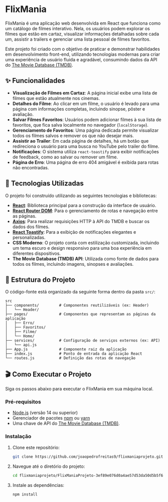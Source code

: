 
# FlixMania

FlixMania é uma aplicação web desenvolvida em React que funciona como um catálogo de filmes interativo. Nela, os usuários podem explorar os filmes que estão em cartaz, visualizar informações detalhadas sobre cada um, assistir a trailers e gerenciar uma lista pessoal de filmes favoritos.

Este projeto foi criado com o objetivo de praticar e demonstrar habilidades em desenvolvimento front-end, utilizando tecnologias modernas para criar uma experiência de usuário fluida e agradável, consumindo dados da API do [The Movie Database (TMDB)](https://www.themoviedb.org/).

## ✨ Funcionalidades

  - **Visualização de Filmes em Cartaz**: A página inicial exibe uma lista de filmes que estão atualmente nos cinemas.
  - **Detalhes do Filme**: Ao clicar em um filme, o usuário é levado para uma página com informações completas, incluindo sinopse, pôster e avaliação.
  - **Salvar Filmes Favoritos**: Usuários podem adicionar filmes à sua lista de favoritos, que fica salva localmente no navegador (`localStorage`).
  - **Gerenciamento de Favoritos**: Uma página dedicada permite visualizar todos os filmes salvos e remover os que não desejar mais.
  - **Assistir ao Trailer**: Em cada página de detalhes, há um botão que redireciona o usuário para uma busca no YouTube pelo trailer do filme.
  - **Notificações**: O sistema utiliza `react-toastify` para exibir notificações de feedback, como ao salvar ou remover um filme.
  - **Página de Erro**: Uma página de erro 404 amigável é exibida para rotas não encontradas.

## 🚀 Tecnologias Utilizadas

O projeto foi construído utilizando as seguintes tecnologias e bibliotecas:

  - **[React](https://reactjs.org/)**: Biblioteca principal para a construção da interface de usuário.
  - **[React Router DOM](https://reactrouter.com/)**: Para o gerenciamento de rotas e navegação entre as páginas.
  - **[Axios](https://axios-http.com/)**: Para realizar requisições HTTP à API do TMDB e buscar os dados dos filmes.
  - **[React Toastify](https://fkhadra.github.io/react-toastify/introduction)**: Para a exibição de notificações elegantes e personalizadas.
  - **CSS Moderno**: O projeto conta com estilização customizada, incluindo um tema escuro e design responsivo para uma boa experiência em diferentes dispositivos.
  - **The Movie Database (TMDB) API**: Utilizada como fonte de dados para todos os filmes, incluindo imagens, sinopses e avaliações.

## 📂 Estrutura do Projeto

O código-fonte está organizado da seguinte forma dentro da pasta `src/`:

```
src
├── components/         # Componentes reutilizáveis (ex: Header)
│   └── Header/
├── pages/              # Componentes que representam as páginas da aplicação
│   ├── Erro/
│   ├── Favoritos/
│   ├── Filme/
│   └── Home/
├── services/           # Configuração de serviços externos (ex: API)
│   └── api.js
├── App.js              # Componente raiz da aplicação
├── index.js            # Ponto de entrada da aplicação React
└── routes.js           # Definição das rotas de navegação
```

## 🎬 Como Executar o Projeto

Siga os passos abaixo para executar o FlixMania em sua máquina local.

### **Pré-requisitos**

  - [Node.js](https://nodejs.org/) (versão 14 ou superior)
  - Gerenciador de pacotes [npm](https://www.npmjs.com/) ou [yarn](https://yarnpkg.com/)
  - Uma chave de API do [The Movie Database (TMDB)](https://www.themoviedb.org/documentation/api).

### **Instalação**

1.  Clone este repositório:
    ```bash
    git clone https://github.com/joaopedrofreitas9/flixmaniaprojeto.git
    ```
2.  Navegue até o diretório do projeto:
    ```bash
    cd flixmaniaprojeto/FlixManiaProjeto-3ef89e076d0a4ae57d53da50d5b5f6f4f223c5df
    ```
3.  Instale as dependências:
    ```bash
    npm install
    ```


